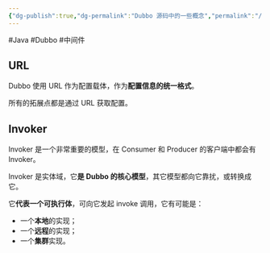 ```yaml
---
{"dg-publish":true,"dg-permalink":"Dubbo 源码中的一些概念","permalink":"/Dubbo 源码中的一些概念/"}
---
```



#Java #Dubbo #中间件

## URL

Dubbo 使用 URL 作为配置载体，作为**配置信息的统一格式**。

所有的拓展点都是通过 URL 获取配置。

## Invoker

Invoker 是一个非常重要的模型，在 Consumer 和 Producer 的客户端中都会有 Invoker。

Invoker 是实体域，它**是 Dubbo 的核心模型**，其它模型都向它靠扰，或转换成它。

它**代表一个可执行体**，可向它发起 invoke 调用，它有可能是：
- 一个**本地**的实现；
- 一个**远程**的实现；
- 一个**集群**实现。
